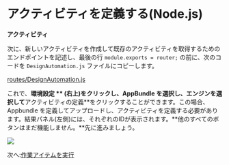 # アクティビティを定義する(Node.js)

**アクティビティ**

次に、新しいアクティビティを作成して既存のアクティビティを取得するためのエンドポイントを記述し、最後の行 `module.exports = router;` の前に、次のコードを `DesignAutomation.js` ファイルにコピーします。

[routes/DesignAutomation.js](_snippets/modifymodels/node/routes/DesignAutomation.3.js ':include :type=code javascript')

これで、**環境設定 ** (右上)をクリックし、AppBundle を選択し、エンジンを選択して**アクティビティの定義**をクリックすることができます。この場合、Appbundle を定義してアップロードし、アクティビティを定義する必要があります。結果パネル(左側)には、それぞれのIDが表示されます。**他のすべてのボタンはまだ機能しません。**先に進みましょう。

![](_media/designautomation/define_activity.gif)

次へ:[作業アイテムを実行](/ja_jp/designautomation/workitem/README.md)